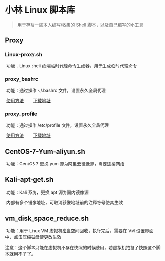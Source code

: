 # 小林 Linux 脚本库

> 用于存放一些本人编写/收集的 Shell 脚本，以及自己编写的小工具

## Proxy

### Linux-proxy.sh

​	功能：Linux shell 终端临时代理命令生成器，用于生成临时代理命令

### proxy_bashrc

​	功能：通过操作 ~/.bashrc 文件，设置永久全局代理

​	[使用方法](https://github.com/xiaolin8686/Linux_tools/blob/main/Proxy/Global_Proxy/README.md#proxy_bashrc)&nbsp;&nbsp;&nbsp;&nbsp;&nbsp;&nbsp;&nbsp;&nbsp;[下载地址](https://github.com/xiaolin8686/Linux_tools/releases/download/V1.0/proxy_bashrc)

### proxy_profile

​	功能：通过操作 /etc/profile 文件，设置永久全局代理

​	[使用方法](https://github.com/xiaolin8686/Linux_tools/blob/main/Proxy/Global_Proxy/README.md#proxy_profile)&nbsp;&nbsp;&nbsp;&nbsp;&nbsp;&nbsp;&nbsp;&nbsp;[下载地址](https://github.com/xiaolin8686/Linux_tools/releases/download/V1.0/proxy_profile)

## CentOS-7-Yum-aliyun.sh

​	功能：CentOS 7 更换 yum 源为阿里云镜像源，需要连接网络

## Kali-apt-get.sh

​	功能：Kali 系统，更换 apt 源为国内镜像源

​	内部有多个镜像地址，可取消镜像地址前的注释符号使其生效

## vm_disk_space_reduce.sh

​	功能：用于 Linux VM 虚拟机磁盘空间回收，执行完后，需要在 VM 设置界面中，点击压缩磁盘使更改生效

​	注意：这个脚本只能在虚拟机不存在快照的时候使用，若虚拟机拍摄了快照这个脚本就用不了了。

